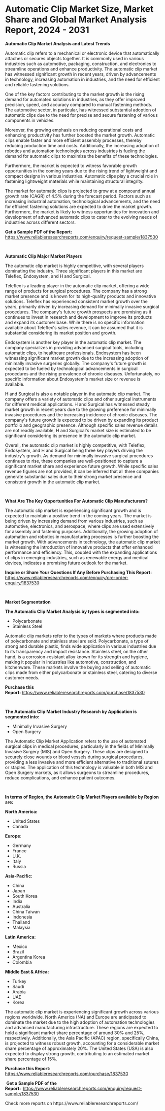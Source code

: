 <p><h1>Automatic Clip Market Size, Market Share and Global Market Analysis Report, 2024 - 2031</h1></p><p><strong>Automatic Clip Market Analysis and Latest Trends</strong></p>
<p><p>Automatic clip refers to a mechanical or electronic device that automatically attaches or secures objects together. It is commonly used in various industries such as automotive, packaging, construction, and electronics to streamline operations and enhance productivity. The automatic clip market has witnessed significant growth in recent years, driven by advancements in technology, increasing automation in industries, and the need for efficient and reliable fastening solutions.</p><p>One of the key factors contributing to the market growth is the rising demand for automated solutions in industries, as they offer improved precision, speed, and accuracy compared to manual fastening methods. The automotive sector, in particular, has witnessed substantial adoption of automatic clips due to the need for precise and secure fastening of various components in vehicles.</p><p>Moreover, the growing emphasis on reducing operational costs and enhancing productivity has further boosted the market growth. Automatic clips enable faster and more efficient assembly processes, thereby reducing production time and costs. Additionally, the increasing adoption of robotics and automation technologies across industries is fueling the demand for automatic clips to maximize the benefits of these technologies.</p><p>Furthermore, the market is expected to witness favorable growth opportunities in the coming years due to the rising trend of lightweight and compact designs in various industries. Automatic clips play a crucial role in fastening lightweight materials while maintaining structural integrity.</p><p>The market for automatic clips is projected to grow at a compound annual growth rate (CAGR) of 4.5% during the forecast period. Factors such as increasing industrial automation, technological advancements, and the need for efficient fastening solutions are expected to drive the market growth. Furthermore, the market is likely to witness opportunities for innovation and development of advanced automatic clips to cater to the evolving needs of industries across different sectors.</p></p>
<p><strong>Get a Sample PDF of the Report:&nbsp;</strong> <a href="https://www.reliableresearchreports.com/enquiry/request-sample/1837530">https://www.reliableresearchreports.com/enquiry/request-sample/1837530</a></p>
<p>&nbsp;</p>
<p><strong>Automatic Clip Major Market Players</strong></p>
<p><p>The automatic clip market is highly competitive, with several players dominating the industry. Three significant players in this market are Teleflex, Endosystem, and H and Surgical.</p><p>Teleflex is a leading player in the automatic clip market, offering a wide range of products for surgical procedures. The company has a strong market presence and is known for its high-quality products and innovative solutions. Teleflex has experienced consistent market growth over the years, primarily driven by increasing demand for minimally invasive surgical procedures. The company's future growth prospects are promising as it continues to invest in research and development to improve its products and expand its customer base. While there is no specific information available about Teleflex's sales revenue, it can be assumed that it is substantial considering its market position and growth.</p><p>Endosystem is another key player in the automatic clip market. The company specializes in providing advanced surgical tools, including automatic clips, to healthcare professionals. Endosystem has been witnessing significant market growth due to the increasing adoption of minimally invasive surgeries globally. The company's future growth is expected to be fueled by technological advancements in surgical procedures and the rising prevalence of chronic diseases. Unfortunately, no specific information about Endosystem's market size or revenue is available.</p><p>H and Surgical is also a notable player in the automatic clip market. The company offers a variety of automatic clips and other surgical instruments for different medical applications. H and Surgical has witnessed steady market growth in recent years due to the growing preference for minimally invasive procedures and the increasing incidence of chronic diseases. The company's future growth is expected to be driven by expanding its product portfolio and geographic presence. Although specific sales revenue details are not readily available, H and Surgical's market size is estimated to be significant considering its presence in the automatic clip market.</p><p>Overall, the automatic clip market is highly competitive, with Teleflex, Endosystem, and H and Surgical being three key players driving the industry's growth. As demand for minimally invasive surgical procedures continues to rise, these companies are well-positioned to capture a significant market share and experience future growth. While specific sales revenue figures are not provided, it can be inferred that all three companies generate substantial sales due to their strong market presence and consistent growth in the automatic clip market.</p></p>
<p>&nbsp;</p>
<p><strong>What Are The Key Opportunities For Automatic Clip Manufacturers?</strong></p>
<p><p>The automatic clip market is experiencing significant growth and is expected to maintain a positive trend in the coming years. The market is being driven by increasing demand from various industries, such as automotive, electronics, and aerospace, where clips are used extensively for assembly and fastening purposes. Additionally, the growing adoption of automation and robotics in manufacturing processes is further boosting the market growth. With advancements in technology, the automatic clip market is witnessing the introduction of innovative products that offer enhanced performance and efficiency. This, coupled with the expanding applications of clips in emerging industries, such as renewable energy and medical devices, indicates a promising future outlook for the market.</p></p>
<p><strong>Inquire or Share Your Questions If Any Before Purchasing This Report:</strong> <a href="https://www.reliableresearchreports.com/enquiry/pre-order-enquiry/1837530">https://www.reliableresearchreports.com/enquiry/pre-order-enquiry/1837530</a></p>
<p>&nbsp;</p>
<p><strong>Market Segmentation</strong></p>
<p><strong>The Automatic Clip Market Analysis by types is segmented into:</strong></p>
<p><ul><li>Polycarbonate</li><li>Stainless Steel</li></ul></p>
<p><p>Automatic clip markets refer to the types of markets where products made of polycarbonate and stainless steel are sold. Polycarbonate, a type of strong and durable plastic, finds wide application in various industries due to its transparency and impact resistance. Stainless steel, on the other hand, is a corrosion-resistant alloy known for its strength and hygiene, making it popular in industries like automotive, construction, and kitchenware. These markets involve the buying and selling of automatic clips made from either polycarbonate or stainless steel, catering to diverse customer needs.</p></p>
<p><strong>Purchase this Report:&nbsp;</strong><a href="https://www.reliableresearchreports.com/purchase/1837530">https://www.reliableresearchreports.com/purchase/1837530</a></p>
<p>&nbsp;</p>
<p><strong>The Automatic Clip Market Industry Research by Application is segmented into:</strong></p>
<p><ul><li>Minimally Invasive Surgery</li><li>Open Surgery</li></ul></p>
<p><p>The Automatic Clip Market Application refers to the use of automated surgical clips in medical procedures, particularly in the fields of Minimally Invasive Surgery (MIS) and Open Surgery. These clips are designed to securely close wounds or blood vessels during surgical procedures, providing a less invasive and more efficient alternative to traditional sutures or staples. The application of this technology is valuable in both MIS and Open Surgery markets, as it allows surgeons to streamline procedures, reduce complications, and enhance patient outcomes.</p></p>
<p>&nbsp;</p>
<p><strong>In terms of Region, the Automatic Clip Market Players available by Region are:</strong></p>
<p>
    <p> <strong> North America: </strong>
        <ul>
            <li>United States</li>
            <li>Canada</li>
        </ul>
        </p> 
    <p> <strong> Europe: </strong>
        <ul>
            <li>Germany</li>
            <li>France</li>
            <li>U.K.</li>
            <li>Italy</li>
            <li>Russia</li>
        </ul>
        </p> 
    <p> <strong> Asia-Pacific: </strong>
        <ul>
            <li>China</li>
            <li>Japan</li>
            <li>South Korea</li>
            <li>India</li>
            <li>Australia</li>
            <li>China Taiwan</li>
            <li>Indonesia</li>
            <li>Thailand</li>
            <li>Malaysia</li>
        </ul>
        </p> 
    <p> <strong> Latin America: </strong>
        <ul>
            <li>Mexico</li>
            <li>Brazil</li>
            <li>Argentina Korea</li>
            <li>Colombia</li>
        </ul>
        </p> 
    <p> <strong> Middle East & Africa: </strong>
        <ul>
            <li>Turkey</li>
            <li>Saudi</li>
            <li>Arabia</li>
            <li>UAE</li>
            <li>Korea</li>
        </ul>
    </p>
    </p>
<p><p>The automatic clip market is experiencing significant growth across various regions worldwide. North America (NA) and Europe are anticipated to dominate the market due to the high adoption of automation technologies and advanced manufacturing infrastructure. These regions are expected to hold a significant market share percentage of around 30% and 25%, respectively. Additionally, the Asia Pacific (APAC) region, specifically China, is projected to witness robust growth, accounting for a considerable market share percentage of approximately 20%. The United States (USA) is also expected to display strong growth, contributing to an estimated market share percentage of 15%.</p></p>
<p><strong>Purchase this Report: </strong><a href="https://www.reliableresearchreports.com/purchase/1837530">https://www.reliableresearchreports.com/purchase/1837530</a></p>
<p>&nbsp;<strong>Get a Sample PDF of the Report:&nbsp;&nbsp;</strong><a href="https://www.reliableresearchreports.com/enquiry/request-sample/1837530">https://www.reliableresearchreports.com/enquiry/request-sample/1837530</a></p>
<p><strong></strong></p>
<p>Check more reports on https://www.reliableresearchreports.com/</p>